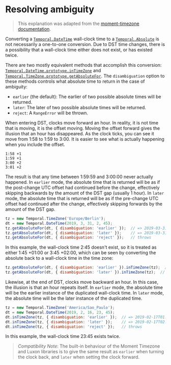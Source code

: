 # Resolving ambiguity

> This explanation was adapted from the [moment-timezone documentation](https://github.com/moment/momentjs.com/blob/master/docs/moment-timezone/01-using-timezones/02-parsing-ambiguous-inputs.md).

Converting a [`Temporal.DateTime`](./datetime.md) wall-clock time to a [`Temporal.Absolute`](./absolute.md) is not necessarily a one-to-one conversion.
Due to DST time changes, there is a possibility that a wall-clock time either does not exist, or has existed twice.

There are two mostly equivalent methods that accomplish this conversion: [`Temporal.DateTime.prototype.inTimeZone`](./datetime.html#inTimeZone) and [`Temporal.TimeZone.prototype.getAbsoluteFor`](./timezone.html#getAbsoluteFor).
The `disambiguation` option to these methods controls what absolute time to return in the case of ambiguity:
- `earlier` (the default): The earlier of two possible absolute times will be returned.
- `later`: The later of two possible absolute times will be returned.
- `reject`: A `RangeError` will be thrown.

When entering DST, clocks move forward an hour.
In reality, it is not time that is moving, it is the offset moving.
Moving the offset forward gives the illusion that an hour has disappeared.
As the clock ticks, you can see it move from 1:58 to 1:59 to 3:00.
It is easier to see what is actually happening when you include the offset.

```
1:58 +1
1:59 +1
3:00 +2
3:01 +2
```

The result is that any time between 1:59:59 and 3:00:00 never actually happened.
In `earlier` mode, the absolute time that is returned will be as if the post-change UTC offset had continued before the change, effectively skipping backwards by the amount of the DST gap (usually 1 hour).
In `later` mode, the absolute time that is returned will be as if the pre-change UTC offset had continued after the change, effectively skipping forwards by the amount of the DST gap.

```javascript
tz = new Temporal.TimeZone('Europe/Berlin');
dt = new Temporal.DateTime(2019, 3, 31, 2, 45);
tz.getAbsoluteFor(dt, { disambiguation: 'earlier' });  // => 2019-03-31T00:45Z
tz.getAbsoluteFor(dt, { disambiguation: 'later' });    // => 2019-03-31T01:45Z
tz.getAbsoluteFor(dt, { disambiguation: 'reject' });   // throws
```

In this example, the wall-clock time 2:45 doesn't exist, so it is treated as either 1:45 +01:00 or 3:45 +02:00, which can be seen by converting the absolute back to a wall-clock time in the time zone:

```javascript
tz.getAbsoluteFor(dt, { disambiguation: 'earlier' }).inTimeZone(tz);  // => 2019-03-31T01:45
tz.getAbsoluteFor(dt, { disambiguation: 'later' }).inTimeZone(tz);  // => 2019-03-31T03:45
```

Likewise, at the end of DST, clocks move backward an hour.
In this case, the illusion is that an hour repeats itself.
In `earlier` mode, the absolute time will be the earlier instance of the duplicated wall-clock time.
In `later` mode, the absolute time will be the later instance of the duplicated time.

```javascript
tz = new Temporal.TimeZone('America/Sao_Paulo');
dt = new Temporal.DateTime(2019, 2, 16, 23, 45);
dt.inTimeZone(tz, { disambiguation: 'earlier' });  // => 2019-02-17T01:45Z
dt.inTimeZone(tz, { disambiguation: 'later' });    // => 2019-02-17T02:45Z
dt.inTimeZone(tz, { disambiguation: 'reject' });   // throws
```

In this example, the wall-clock time 23:45 exists twice.

> *Compatibility Note*: The built-in behaviour of the Moment Timezone and Luxon libraries is to give the same result as `earlier` when turning the clock back, and `later` when setting the clock forward.
